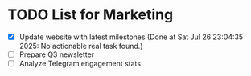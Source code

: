 # TODO List for Marketing

- [x] Update website with latest milestones  (Done at Sat Jul 26 23:04:35 2025: No actionable real task found.)
- [ ] Prepare Q3 newsletter
- [ ] Analyze Telegram engagement stats